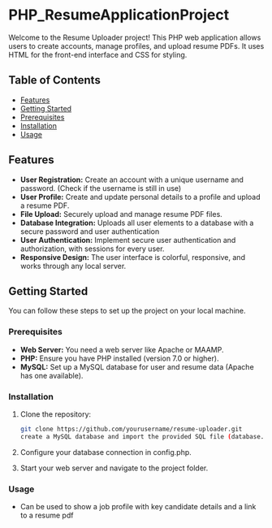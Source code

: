 # PHP_ResumeApplicationProject

Welcome to the Resume Uploader project! This PHP web application allows users to create accounts, manage profiles, and upload resume PDFs. It uses HTML for the front-end interface and CSS for styling.

## Table of Contents
- [Features](#features)
- [Getting Started](#getting-started)
- [Prerequisites](#prerequisites)
- [Installation](#installation)
- [Usage](#usage)

## Features

- **User Registration:** Create an account with a unique username and password. (Check if the username is still in use)
- **User Profile:** Create and update personal details to a profile and upload a resume PDF.
- **File Upload:** Securely upload and manage resume PDF files.
- **Database Integration:** Uploads all user elements to a database with a secure password and user authentication
- **User Authentication:** Implement secure user authentication and authorization, with sessions for every user.
- **Responsive Design:** The user interface is colorful, responsive, and works through any local server.

## Getting Started

You can follow these steps to set up the project on your local machine.

### Prerequisites

- **Web Server:** You need a web server like Apache or MAAMP.
- **PHP:** Ensure you have PHP installed (version 7.0 or higher).
- **MySQL:** Set up a MySQL database for user and resume data (Apache has one available).

### Installation

1. Clone the repository:

   ```bash
   git clone https://github.com/yourusername/resume-uploader.git
   create a MySQL database and import the provided SQL file (database.sql) to set up the initial database structure.

2. Configure your database connection in config.php.

3. Start your web server and navigate to the project folder.

### Usage

- Can be used to show a job profile with key candidate details and a link to a resume pdf

